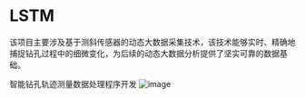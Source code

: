 # LSTM
该项目主要涉及基于测斜传感器的动态大数据采集技术，该技术能够实时、精确地捕捉钻孔过程中的细微变化，为后续的动态大数据分析提供了坚实可靠的数据基础。

智能钻孔轨迹测量数据处理程序开发
![image](https://github.com/AWeek2312/LSTM/assets/103011325/f7f2b098-04a7-44fb-ad6a-41fd86f5aefc)
